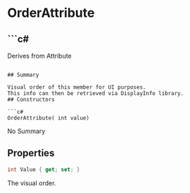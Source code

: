 # OrderAttribute

## ```c#
Derives from Attribute
```

## Summary

Visual order of this member for UI purposes.
This info can then be retrieved via DisplayInfo library.
## Constructors

```c#
OrderAttribute( int value) 
```
No Summary
## Properties

```c#
int Value { get; set; } 
```
The visual order.
